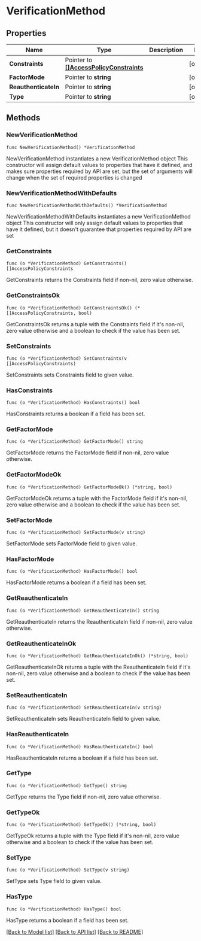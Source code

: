 # VerificationMethod

## Properties

Name | Type | Description | Notes
------------ | ------------- | ------------- | -------------
**Constraints** | Pointer to [**[]AccessPolicyConstraints**](AccessPolicyConstraints.md) |  | [optional] 
**FactorMode** | Pointer to **string** |  | [optional] 
**ReauthenticateIn** | Pointer to **string** |  | [optional] 
**Type** | Pointer to **string** |  | [optional] 

## Methods

### NewVerificationMethod

`func NewVerificationMethod() *VerificationMethod`

NewVerificationMethod instantiates a new VerificationMethod object
This constructor will assign default values to properties that have it defined,
and makes sure properties required by API are set, but the set of arguments
will change when the set of required properties is changed

### NewVerificationMethodWithDefaults

`func NewVerificationMethodWithDefaults() *VerificationMethod`

NewVerificationMethodWithDefaults instantiates a new VerificationMethod object
This constructor will only assign default values to properties that have it defined,
but it doesn't guarantee that properties required by API are set

### GetConstraints

`func (o *VerificationMethod) GetConstraints() []AccessPolicyConstraints`

GetConstraints returns the Constraints field if non-nil, zero value otherwise.

### GetConstraintsOk

`func (o *VerificationMethod) GetConstraintsOk() (*[]AccessPolicyConstraints, bool)`

GetConstraintsOk returns a tuple with the Constraints field if it's non-nil, zero value otherwise
and a boolean to check if the value has been set.

### SetConstraints

`func (o *VerificationMethod) SetConstraints(v []AccessPolicyConstraints)`

SetConstraints sets Constraints field to given value.

### HasConstraints

`func (o *VerificationMethod) HasConstraints() bool`

HasConstraints returns a boolean if a field has been set.

### GetFactorMode

`func (o *VerificationMethod) GetFactorMode() string`

GetFactorMode returns the FactorMode field if non-nil, zero value otherwise.

### GetFactorModeOk

`func (o *VerificationMethod) GetFactorModeOk() (*string, bool)`

GetFactorModeOk returns a tuple with the FactorMode field if it's non-nil, zero value otherwise
and a boolean to check if the value has been set.

### SetFactorMode

`func (o *VerificationMethod) SetFactorMode(v string)`

SetFactorMode sets FactorMode field to given value.

### HasFactorMode

`func (o *VerificationMethod) HasFactorMode() bool`

HasFactorMode returns a boolean if a field has been set.

### GetReauthenticateIn

`func (o *VerificationMethod) GetReauthenticateIn() string`

GetReauthenticateIn returns the ReauthenticateIn field if non-nil, zero value otherwise.

### GetReauthenticateInOk

`func (o *VerificationMethod) GetReauthenticateInOk() (*string, bool)`

GetReauthenticateInOk returns a tuple with the ReauthenticateIn field if it's non-nil, zero value otherwise
and a boolean to check if the value has been set.

### SetReauthenticateIn

`func (o *VerificationMethod) SetReauthenticateIn(v string)`

SetReauthenticateIn sets ReauthenticateIn field to given value.

### HasReauthenticateIn

`func (o *VerificationMethod) HasReauthenticateIn() bool`

HasReauthenticateIn returns a boolean if a field has been set.

### GetType

`func (o *VerificationMethod) GetType() string`

GetType returns the Type field if non-nil, zero value otherwise.

### GetTypeOk

`func (o *VerificationMethod) GetTypeOk() (*string, bool)`

GetTypeOk returns a tuple with the Type field if it's non-nil, zero value otherwise
and a boolean to check if the value has been set.

### SetType

`func (o *VerificationMethod) SetType(v string)`

SetType sets Type field to given value.

### HasType

`func (o *VerificationMethod) HasType() bool`

HasType returns a boolean if a field has been set.


[[Back to Model list]](../README.md#documentation-for-models) [[Back to API list]](../README.md#documentation-for-api-endpoints) [[Back to README]](../README.md)


